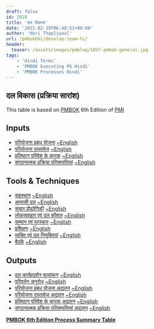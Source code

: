 ```yaml
---
draft: false
id: 2028   
title: 'दल विकास'
date: '2021-02-19T06:48:51+00:00'
author: 'Hari Thapliyaal'
url: /pmbok6hi/develop-team-hi/
header:
  teaser: /assets/images/pmblog/1037-pmbok-general.jpg
tags:
    - 'Hindi Terms'
    - 'PMBOK Executing PG Hindi'
    - 'PMBOK Processes Hindi'
---
```


## दल विकास (प्रक्रिया सारांश)

This table is based on [PMBOK](https://www.pmi.org/pmbok-guide-standards) 6th Edition of [PMI](https://www.pmi.org)

## Inputs

- [परियोजना प्रबंध योजना](/pmbok6hi/project-management-plan-hi) [~English](/pmbok6/Project-Management-Plan)
- [परियोजना दस्तावेज](/pmbok6hi/project-documents-hi) [~English](/pmbok6/Project-Documents)
- [प्रतिष्ठान परिवेश के कारक](/pmbok6hi/enterprise-environmental-factors-hi) [~English](/pmbok6/Enterprise-Environmental-Factors)
- [संगठनात्मक प्रक्रिया परिसम्पत्तियां](/pmbok6hi/organizational-process-assets-hi) [~English](/pmbok6/Organizational-Process-Assets)

## Tools &amp; Techniques

- [सहस्थान](/pmbok6hi/colocation-hi) [~English](/pmbok6/Colocation)
- [आभासी दल](/pmbok6hi/virtual-teams-hi) [~English](/pmbok6/Virtual-Teams)
- [संचार प्रौद्योगिकी](/pmbok6hi/communication-technology-hi) [~English](/pmbok6/Communication-Technology)
- [लोकव्यवहार एवं दल कौशल](/pmbok6hi/interpersonal-and-team-skills-hi) [~English](/pmbok6/Interpersonal-And-Team-Skills)
- [सम्मान एवं पुरस्कार](/pmbok6hi/recognition-and-rewards-hi) [~English](/pmbok6/Recognition-And-Rewards)
- [प्रशिक्षण](/pmbok6hi/training-hi) [~English](/pmbok6/Training)
- [व्यक्ति एवं दल नियुक्तियां](/pmbok6hi/individual-and-team-assessments-hi) [~English](/pmbok6/Individual-And-Team-Assessments)
- [बैठकें](/pmbok6hi/meetings-hi) [~English](/pmbok6/Meetings)

## Outputs

- [दल कार्यप्रदर्शन मूल्यांकन](/pmbok6hi/team-performance-assessments-hi) [~English](/pmbok6/Team-Performance-Assessments)
- [परिवर्तन अनुरोध](/pmbok6hi/change-requests-hi) [~English](/pmbok6/Change-Requests)
- [परियोजना प्रबंध योजना अद्यतन](/pmbok6hi/project-management-plan-updates-hi) [~English](/pmbok6/Project-Management-Plan-Updates)
- [परियोजना दस्तावेज अद्यतन](/pmbok6hi/project-documents-updates-hi) [~English](/pmbok6/Project-Documents-Updates)
- [प्रतिष्ठान परिवेश के कारक अद्यतन](/pmbok6hi/enterprise-environmental-factors-updates-hi) [~English](/pmbok6/Enterprise-Environmental-Factors-Updates)
- [संगठनात्मक प्रक्रिया परिसम्पत्तियां अद्यतन](/pmbok6hi/organizational-process-assets-updates-hi) [~English](/pmbok6/Organizational-Process-Assets-Updates)

**[PMBOK 6th Edition Process Summary Table](process-groups-and-processes-in-pmbok6/)**